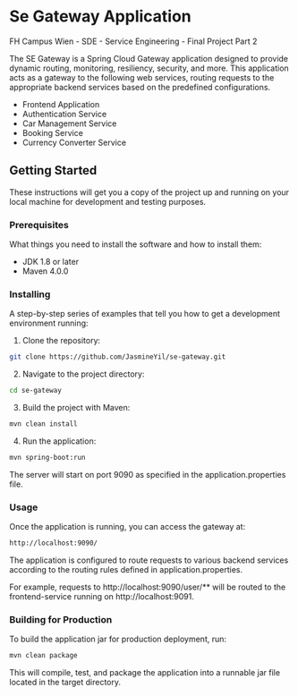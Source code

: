 # Se Gateway Application
FH Campus Wien - SDE - Service Engineering - Final Project Part 2

The SE Gateway is a Spring Cloud Gateway application designed to provide dynamic routing, monitoring, resiliency, 
security, and more. This application acts as a gateway to the following web services, 
routing requests to the appropriate backend services based on the predefined configurations.

- Frontend Application
- Authentication Service
- Car Management Service
- Booking Service
- Currency Converter Service

## Getting Started

These instructions will get you a copy of the project up and running on your local machine for development and testing purposes.

### Prerequisites

What things you need to install the software and how to install them:

- JDK 1.8 or later
- Maven 4.0.0

### Installing

A step-by-step series of examples that tell you how to get a development environment running:

1. Clone the repository:
```bash
git clone https://github.com/JasmineYil/se-gateway.git
```
2. Navigate to the project directory:
```bash
cd se-gateway
```
3. Build the project with Maven:
```bash
mvn clean install
```
4. Run the application:
```bash
mvn spring-boot:run
```
The server will start on port 9090 as specified in the application.properties file.

### Usage
Once the application is running, you can access the gateway at:
```bash
http://localhost:9090/
```
The application is configured to route requests to various backend services according to the routing rules defined in application.properties.

For example, requests to http://localhost:9090/user/** will be routed to the frontend-service running on http://localhost:9091.

### Building for Production
To build the application jar for production deployment, run:
```bash
mvn clean package
```
This will compile, test, and package the application into a runnable jar file located in the target directory.




